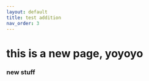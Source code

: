 ```yaml
---
layout: default
title: test addition
nav_order: 3
---
```


# this is a new page, yoyoyo
### new stuff
